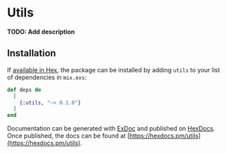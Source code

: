 # Utils

**TODO: Add description**

## Installation

If [available in Hex](https://hex.pm/docs/publish), the package can be installed
by adding `utils` to your list of dependencies in `mix.exs`:

```elixir
def deps do
  [
    {:utils, "~> 0.1.0"}
  ]
end
```

Documentation can be generated with [ExDoc](https://github.com/elixir-lang/ex_doc)
and published on [HexDocs](https://hexdocs.pm). Once published, the docs can
be found at [https://hexdocs.pm/utils](https://hexdocs.pm/utils).


